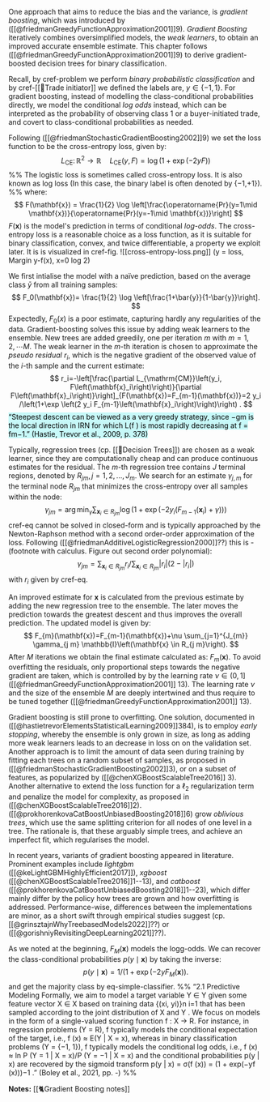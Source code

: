 One approach that aims to reduce the bias and the variance, is *gradient boosting*, which was introduced by ([[@friedmanGreedyFunctionApproximation2001]]9). *Gradient Boosting* iteratively combines oversimplified models, the *weak learners*, to obtain an improved accurate ensemble estimate. This chapter follows ([[@friedmanGreedyFunctionApproximation2001]]9) to derive gradient-boosted decision trees for binary classification.

Recall, by cref-problem we perform *binary probabilistic classification* and by cref-[[🔢Trade initiator]] we defined the labels are, $y \in \{-1,1\}$. For gradient boosting, instead of modelling the class-conditional probabilities directly, we model the conditional *log odds* instead, which can be interpreted as the probability of observing class $1$ or a buyer-initiated trade, and covert to class-conditional probabilities as needed.

Following ([[@friedmanStochasticGradientBoosting2002]]9) we set the loss function to be the cross-entropy loss, given by:
$$
L_{\mathrm{CE}} \colon \mathbb{R}^2 \to \mathbb{R} \quad L_{\mathrm{CE}}(y, F) = \log(1+\exp(-2yF))
$$
%%
The logistic loss is sometimes called cross-entropy loss. It is also known as log loss (In this case, the binary label is often denoted by {−1,+1}).
%%
where:
$$
	F(\mathbf{x}) = \frac{1}{2} \log \left[\frac{\operatorname{Pr}(y=1\mid \mathbf{x})}{\operatorname{Pr}(y=-1\mid \mathbf{x})}\right]
$$
$F(\mathbf{x})$ is the model's prediction in terms of conditional *log-odds*. The cross-entropy loss is a reasonable choice as a loss function, as it is suitable for binary classification, convex, and twice differentiable, a property we exploit later. It is is visualized in cref-fig.
![[cross-entropy-loss.png]]
(y = loss, Margin y-f(x), x=0 log 2)

We first intialise the model with a naïve prediction, based on the average class $\bar{y}$ from all training samples:
$$
F_0(\mathbf{x})= \frac{1}{2} \log \left[\frac{1+\bar{y}}{1-\bar{y}}\right].
$$
Expectedly, $F_0(x)$ is a poor estimate, capturing hardly any regularities of the data. Gradient-boosting solves this issue by adding weak learners to the ensemble. New trees are added greedily,  one per iteration $m$ with $m=1,2,\cdots M$. The weak learner in the $m$-th iteration is chosen to approximate the *pseudo residual* $r_i$, which is the negative gradient of the observed value of the $i$-th sample and the current estimate:
$$
r_i=-\left[\frac{\partial L_{\mathrm{CM}}\left(y_i, F\left(\mathbf{x}_i\right)\right)}{\partial F\left(\mathbf{x}_i\right)}\right]_{F(\mathbf{x})=F_{m-1}(\mathbf{x})}=2 y_i /\left(1+\exp \left(2 y_i F_{m-1}\left(\mathbf{x}_i\right)\right)\right) .
$$
<mark style="background: #ABF7F7A6;">“Steepest descent can be viewed as a very greedy strategy, since −gm is the local direction in IRN for which L(f ) is most rapidly decreasing at f = fm−1.” (Hastie, Trevor et al., 2009, p. 378)</mark>

Typically, regression trees (cp. [[🎄Decision Trees]]) are chosen as a weak learner, since they are computationally cheap and can produce continuous estimates for the residual. The $m$-th regression tree contains $J$ terminal regions, denoted by $R_{j m}, j=1,2, \ldots, J_{m}$. We search for an estimate $\gamma_{j,m}$ for the terminal node $R_{jm}$ that minimizes the cross-entropy over all samples within the node:
$$
\gamma_{j m}=\arg \min _\gamma \sum_{\mathbf{x}_i \in R_{j m}} \log \left(1+\exp \left(-2 y_i\left(F_{m-1}\left(\mathbf{x}_i\right)+\gamma\right)\right)\right)
$$
cref-eq cannot be solved in closed-form and is typically approached by the Newton-Raphson method with a second order-order approximation of the loss. Following ([[@friedmanAdditiveLogisticRegression2000]]??) this is -(footnote with calculus. Figure out second order polynomial):
$$
\gamma_{j m}=\sum_{\mathbf{x}_i \in R_{j m}} r_i / \sum_{\mathbf{x}_i \in R_{j m}}\left|r_i\right|\left(2-\left|r_i\right|\right)
$$
with $r_i$ given by cref-eq.

An improved estimate for $\mathbf{x}$ is calculated from the previous estimate by adding the new regression tree to the ensemble. The later moves the prediction towards the greatest descent and thus improves the overall prediction. The updated model is given by:
$$
F_{m}(\mathbf{x})=F_{m-1}(\mathbf{x})+\nu \sum_{j=1}^{J_{m}} \gamma_{j m} \mathbb{I}\left(\mathbf{x} \in R_{j m}\right).
$$
After $M$ iterations we obtain the final estimate calculated as: $F_m(\mathbf{x})$. To avoid overfitting the residuals, only proportional steps towards the negative gradient are taken, which is controlled by by the learning rate $\nu \in \left(0, 1\right]$ ([[@friedmanGreedyFunctionApproximation2001]] 13). The learning rate $\nu$ and the size of the ensemble $M$ are deeply intertwined and thus require to be tuned together ([[@friedmanGreedyFunctionApproximation2001]] 13). 

Gradient boosting is still prone to overfitting. One solution, documented in ([[@hastietrevorElementsStatisticalLearning2009]]384), is to employ *early stopping*, whereby the ensemble is only grown in size, as long as adding more weak learners leads to an decrease in loss on on the validation set. Another approach is to limit the amount of data seen during training by fitting each trees on a random subset of samples, as proposed in ([[@friedmanStochasticGradientBoosting2002]]3), or on a subset of features, as popularized by ([[@chenXGBoostScalableTree2016]] 3). Another alternative to extend the loss function for a $\ell_2$ regularization term and penalize the model for complexity, as proposed in ([[@chenXGBoostScalableTree2016]]2).  ([[@prokhorenkovaCatBoostUnbiasedBoosting2018]]6) grow *oblivious trees*, which use the same splitting criterion for all nodes of one level in a tree. The rationale is, that these arguably simple trees, and achieve an imperfect fit, which regularises the model.

In recent years, variants of gradient boosting appeared in literature. Prominent examples include *lightgbm* ([[@keLightGBMHighlyEfficient2017]]), *xgboost* ([[@chenXGBoostScalableTree2016]]1--13), and *catboost* ([[@prokhorenkovaCatBoostUnbiasedBoosting2018]]1--23), which differ mainly differ by the policy how trees are grown and how overfitting is addressed. Performance-wise, differences between the implementations are minor, as a short swift through empirical studies suggest (cp. [[@grinsztajnWhyTreebasedModels2022]]??) or ([[@gorishniyRevisitingDeepLearning2021]]??).

As we noted at the beginning, $F_M(\mathbf{x})$ models the logg-odds. We can recover the class-conditional probabilities $p(y \mid \mathbf{x})$ by taking the inverse:
$$
p(y \mid \mathbf{x}) = 1 /\left(1+\exp(-2yF_M(\mathbf{x})\right).
$$
and get the majority class by eq-simple-classifier. 
%%
“2.1 Predictive Modeling Formally, we aim to model a target variable Y ∈ Y given some feature vector X ∈ X based on training data {(xi, yi)}n i=1 that has been sampled according to the joint distribution of X and Y . We focus on models in the form of a single-valued scoring function f : X → R. For instance, in regression problems (Y = R), f typically models the conditional expectation of the target, i.e., f (x) ≈ E(Y | X = x), whereas in binary classification problems (Y = {−1, 1}), f typically models the conditional log odds, i.e., f (x) ≈ ln P (Y = 1 | X = x)/P (Y = −1 | X = x) and the conditional probabilities p(y | x) are recovered by the sigmoid transform p(y | x) = σ(f (x)) = (1 + exp(−yf (x)))−1 .” (Boley et al., 2021, pp. -)
%%

**Notes:**
[[🐈Gradient Boosting notes]]
